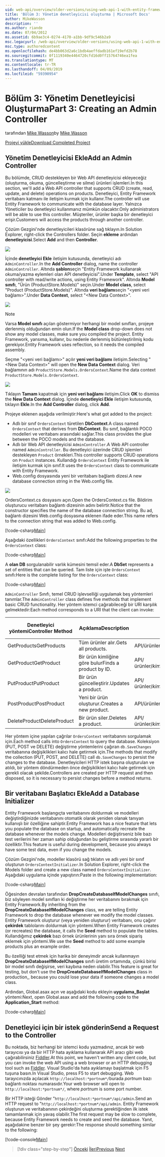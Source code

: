 ```yaml
---
uid: web-api/overview/older-versions/using-web-api-1-with-entity-framework-5/using-web-api-with-entity-framework-part-3
title: 'Bölüm 3: Yönetim denetleyicisi oluşturma | Microsoft Docs'
author: MikeWasson
description: ''
ms.author: riande
ms.date: 07/04/2012
ms.assetid: 6b9ae3c4-0274-4170-a1bb-9df9c546b2a9
msc.legacyurl: /web-api/overview/older-versions/using-web-api-1-with-entity-framework-5/using-web-api-with-entity-framework-part-3
msc.type: authoredcontent
ms.openlocfilehash: de4bb063d2a6c1bdb4aeffdadb161ef19efd2b78
ms.sourcegitcommit: 0f1119340e4464720cfd16d0ff15764746ea1fea
ms.translationtype: MT
ms.contentlocale: tr-TR
ms.lasthandoff: 04/09/2019
ms.locfileid: "59390954"
---
```

# <a name="part-3-creating-an-admin-controller"></a><span data-ttu-id="31e45-102">Bölüm 3: Yönetim Denetleyicisi Oluşturma</span><span class="sxs-lookup"><span data-stu-id="31e45-102">Part 3: Creating an Admin Controller</span></span>

<span data-ttu-id="31e45-103">tarafından [Mike Wasson](https://github.com/MikeWasson)</span><span class="sxs-lookup"><span data-stu-id="31e45-103">by [Mike Wasson](https://github.com/MikeWasson)</span></span>

[<span data-ttu-id="31e45-104">Projeyi yükle</span><span class="sxs-lookup"><span data-stu-id="31e45-104">Download Completed Project</span></span>](http://code.msdn.microsoft.com/ASP-NET-Web-API-with-afa30545)

## <a name="add-an-admin-controller"></a><span data-ttu-id="31e45-105">Yönetim Denetleyicisi Ekle</span><span class="sxs-lookup"><span data-stu-id="31e45-105">Add an Admin Controller</span></span>

<span data-ttu-id="31e45-106">Bu bölümde, CRUD destekleyen bir Web API denetleyicisi ekleyeceğiz (oluşturma, okuma, güncelleştirme ve silme) ürünleri işlemleri.</span><span class="sxs-lookup"><span data-stu-id="31e45-106">In this section, we'll add a Web API controller that supports CRUD (create, read, update, and delete) operations on products.</span></span> <span data-ttu-id="31e45-107">Denetleyici, Entity Framework veritabanı katmanı ile iletişim kurmak için kullanır.</span><span class="sxs-lookup"><span data-stu-id="31e45-107">The controller will use Entity Framework to communicate with the database layer.</span></span> <span data-ttu-id="31e45-108">Yalnızca Yöneticiler bu denetleyici kullanmanız mümkün olacaktır.</span><span class="sxs-lookup"><span data-stu-id="31e45-108">Only administrators will be able to use this controller.</span></span> <span data-ttu-id="31e45-109">Müşteriler, ürünler başka bir denetleyici erişir.</span><span class="sxs-lookup"><span data-stu-id="31e45-109">Customers will access the products through another controller.</span></span>

<span data-ttu-id="31e45-110">Çözüm Gezgini'nde denetleyicileri klasörüne sağ tıklayın.</span><span class="sxs-lookup"><span data-stu-id="31e45-110">In Solution Explorer, right-click the Controllers folder.</span></span> <span data-ttu-id="31e45-111">Seçin **ekleme** ardından **denetleyicisi**.</span><span class="sxs-lookup"><span data-stu-id="31e45-111">Select **Add** and then **Controller**.</span></span>

![](using-web-api-with-entity-framework-part-3/_static/image1.png)

<span data-ttu-id="31e45-112">İçinde **denetleyici Ekle** iletişim kutusunda, denetleyici adı `AdminController`.</span><span class="sxs-lookup"><span data-stu-id="31e45-112">In the **Add Controller** dialog, name the controller `AdminController`.</span></span> <span data-ttu-id="31e45-113">Altında **şablon**seçin &quot;Entity Framework kullanarak okuma/yazma eylemleri olan API denetleyicisi&quot;.</span><span class="sxs-lookup"><span data-stu-id="31e45-113">Under **Template**, select &quot;API controller with read/write actions, using Entity Framework&quot;.</span></span> <span data-ttu-id="31e45-114">Altında **Model sınıfı**, "Ürün (ProductStore.Models)" seçin.</span><span class="sxs-lookup"><span data-stu-id="31e45-114">Under **Model class**, select "Product (ProductStore.Models)".</span></span> <span data-ttu-id="31e45-115">Altında **veri bağlamı**seçin "&lt;yeni veri bağlamı&gt;".</span><span class="sxs-lookup"><span data-stu-id="31e45-115">Under **Data Context**, select "&lt;New Data Context&gt;".</span></span>

![](using-web-api-with-entity-framework-part-3/_static/image2.png)

> [!NOTE]
> <span data-ttu-id="31e45-116">Varsa **Model sınıfı** açılan göstermiyor herhangi bir model sınıfları, projeye derlenmiş olduğundan emin olun.</span><span class="sxs-lookup"><span data-stu-id="31e45-116">If the **Model class** drop-down does not show any model classes, make sure you compiled the project.</span></span> <span data-ttu-id="31e45-117">Entity Framework, yansıma, kullanır, bu nedenle derlenmiş bütünleştirilmiş kodu gerekiyor.</span><span class="sxs-lookup"><span data-stu-id="31e45-117">Entity Framework uses reflection, so it needs the compiled assembly.</span></span>


<span data-ttu-id="31e45-118">Seçme "&lt;yeni veri bağlamı&gt;" açılır **yeni veri bağlamı** iletişim.</span><span class="sxs-lookup"><span data-stu-id="31e45-118">Selecting "&lt;New Data Context&gt;" will open the **New Data Context** dialog.</span></span> <span data-ttu-id="31e45-119">Veri bağlamının adı `ProductStore.Models.OrdersContext`.</span><span class="sxs-lookup"><span data-stu-id="31e45-119">Name the data context `ProductStore.Models.OrdersContext`.</span></span>

![](using-web-api-with-entity-framework-part-3/_static/image3.png)

<span data-ttu-id="31e45-120">Tıklayın **Tamam** kapatmak için **yeni veri bağlamı** iletişim.</span><span class="sxs-lookup"><span data-stu-id="31e45-120">Click **OK** to dismiss the **New Data Context** dialog.</span></span> <span data-ttu-id="31e45-121">İçinde **denetleyici Ekle** iletişim kutusunda, tıklayın **Ekle**.</span><span class="sxs-lookup"><span data-stu-id="31e45-121">In the **Add Controller** dialog, click **Add**.</span></span>

<span data-ttu-id="31e45-122">Projeye eklenen aşağıda verilmiştir:</span><span class="sxs-lookup"><span data-stu-id="31e45-122">Here's what got added to the project:</span></span>

- <span data-ttu-id="31e45-123">Adlı bir sınıf `OrdersContext` türetilen **DbContext**.</span><span class="sxs-lookup"><span data-stu-id="31e45-123">A class named `OrdersContext` that derives from **DbContext**.</span></span> <span data-ttu-id="31e45-124">Bu sınıf, bağlantılı POCO modelleri ve veritabanı arasındaki sağlar.</span><span class="sxs-lookup"><span data-stu-id="31e45-124">This class provides the glue between the POCO models and the database.</span></span>
- <span data-ttu-id="31e45-125">Adlı bir Web API denetleyicisi `AdminController`.</span><span class="sxs-lookup"><span data-stu-id="31e45-125">A Web API controller named `AdminController`.</span></span> <span data-ttu-id="31e45-126">Bu denetleyici üzerinde CRUD işlemleri destekleyen `Product` örnekleri.</span><span class="sxs-lookup"><span data-stu-id="31e45-126">This controller supports CRUD operations on `Product` instances.</span></span> <span data-ttu-id="31e45-127">Kullandığı `OrdersContext` Entity Framework ile iletişim kurmak için sınıf.</span><span class="sxs-lookup"><span data-stu-id="31e45-127">It uses the `OrdersContext` class to communicate with Entity Framework.</span></span>
- <span data-ttu-id="31e45-128">Web.config dosyasında yeni bir veritabanı bağlantı dizesi.</span><span class="sxs-lookup"><span data-stu-id="31e45-128">A new database connection string in the Web.config file.</span></span>

![](using-web-api-with-entity-framework-part-3/_static/image4.png)

<span data-ttu-id="31e45-129">OrdersContext.cs dosyasını açın.</span><span class="sxs-lookup"><span data-stu-id="31e45-129">Open the OrdersContext.cs file.</span></span> <span data-ttu-id="31e45-130">Bildirim oluşturucu veritabanı bağlantı dizesinin adını belirtir.</span><span class="sxs-lookup"><span data-stu-id="31e45-130">Notice that the constructor specifies the name of the database connection string.</span></span> <span data-ttu-id="31e45-131">Bu ad, bağlantı dizesini Web.config dosyasına eklenen ifade eder.</span><span class="sxs-lookup"><span data-stu-id="31e45-131">This name refers to the connection string that was added to Web.config.</span></span>

[!code-csharp[Main](using-web-api-with-entity-framework-part-3/samples/sample1.cs)]

<span data-ttu-id="31e45-132">Aşağıdaki özellikleri `OrdersContext` sınıfı:</span><span class="sxs-lookup"><span data-stu-id="31e45-132">Add the following properties to the `OrdersContext` class:</span></span>

[!code-csharp[Main](using-web-api-with-entity-framework-part-3/samples/sample2.cs)]

<span data-ttu-id="31e45-133">A **olan DB** sorgulanabilir varlık kümesini temsil eder.</span><span class="sxs-lookup"><span data-stu-id="31e45-133">A **DbSet** represents a set of entities that can be queried.</span></span> <span data-ttu-id="31e45-134">Tam liste için işte `OrdersContext` sınıfı:</span><span class="sxs-lookup"><span data-stu-id="31e45-134">Here is the complete listing for the `OrdersContext` class:</span></span>

[!code-csharp[Main](using-web-api-with-entity-framework-part-3/samples/sample3.cs)]

<span data-ttu-id="31e45-135">`AdminController` Sınıfı, temel CRUD işlevselliği uygulamak beş yöntemleri tanımlar.</span><span class="sxs-lookup"><span data-stu-id="31e45-135">The `AdminController` class defines five methods that implement basic CRUD functionality.</span></span> <span data-ttu-id="31e45-136">Her yöntem istemci çağırabileceği bir URI karşılık gelmektedir:</span><span class="sxs-lookup"><span data-stu-id="31e45-136">Each method corresponds to a URI that the client can invoke:</span></span>

| <span data-ttu-id="31e45-137">Denetleyici yöntemi</span><span class="sxs-lookup"><span data-stu-id="31e45-137">Controller Method</span></span> | <span data-ttu-id="31e45-138">Açıklama</span><span class="sxs-lookup"><span data-stu-id="31e45-138">Description</span></span> | <span data-ttu-id="31e45-139">URI</span><span class="sxs-lookup"><span data-stu-id="31e45-139">URI</span></span> | <span data-ttu-id="31e45-140">HTTP yöntemi</span><span class="sxs-lookup"><span data-stu-id="31e45-140">HTTP Method</span></span> |
| --- | --- | --- | --- |
| <span data-ttu-id="31e45-141">GetProducts</span><span class="sxs-lookup"><span data-stu-id="31e45-141">GetProducts</span></span> | <span data-ttu-id="31e45-142">Tüm ürünler alır.</span><span class="sxs-lookup"><span data-stu-id="31e45-142">Gets all products.</span></span> | <span data-ttu-id="31e45-143">API/ürünleri</span><span class="sxs-lookup"><span data-stu-id="31e45-143">api/products</span></span> | <span data-ttu-id="31e45-144">GET</span><span class="sxs-lookup"><span data-stu-id="31e45-144">GET</span></span> |
| <span data-ttu-id="31e45-145">GetProduct</span><span class="sxs-lookup"><span data-stu-id="31e45-145">GetProduct</span></span> | <span data-ttu-id="31e45-146">Bir ürün kimliğine göre bulur</span><span class="sxs-lookup"><span data-stu-id="31e45-146">Finds a product by ID.</span></span> | <span data-ttu-id="31e45-147">API/ürünler/*kimliği*</span><span class="sxs-lookup"><span data-stu-id="31e45-147">api/products/*id*</span></span> | <span data-ttu-id="31e45-148">GET</span><span class="sxs-lookup"><span data-stu-id="31e45-148">GET</span></span> |
| <span data-ttu-id="31e45-149">PutProduct</span><span class="sxs-lookup"><span data-stu-id="31e45-149">PutProduct</span></span> | <span data-ttu-id="31e45-150">Bir ürün güncelleştirir.</span><span class="sxs-lookup"><span data-stu-id="31e45-150">Updates a product.</span></span> | <span data-ttu-id="31e45-151">API/ürünler/*kimliği*</span><span class="sxs-lookup"><span data-stu-id="31e45-151">api/products/*id*</span></span> | <span data-ttu-id="31e45-152">PUT</span><span class="sxs-lookup"><span data-stu-id="31e45-152">PUT</span></span> |
| <span data-ttu-id="31e45-153">PostProduct</span><span class="sxs-lookup"><span data-stu-id="31e45-153">PostProduct</span></span> | <span data-ttu-id="31e45-154">Yeni bir ürün oluşturur.</span><span class="sxs-lookup"><span data-stu-id="31e45-154">Creates a new product.</span></span> | <span data-ttu-id="31e45-155">API/ürünleri</span><span class="sxs-lookup"><span data-stu-id="31e45-155">api/products</span></span> | <span data-ttu-id="31e45-156">POST</span><span class="sxs-lookup"><span data-stu-id="31e45-156">POST</span></span> |
| <span data-ttu-id="31e45-157">DeleteProduct</span><span class="sxs-lookup"><span data-stu-id="31e45-157">DeleteProduct</span></span> | <span data-ttu-id="31e45-158">Bir ürün siler.</span><span class="sxs-lookup"><span data-stu-id="31e45-158">Deletes a product.</span></span> | <span data-ttu-id="31e45-159">API/ürünler/*kimliği*</span><span class="sxs-lookup"><span data-stu-id="31e45-159">api/products/*id*</span></span> | <span data-ttu-id="31e45-160">DELETE</span><span class="sxs-lookup"><span data-stu-id="31e45-160">DELETE</span></span> |

<span data-ttu-id="31e45-161">Her yöntem içine yapılan çağrılar `OrdersContext` veritabanını sorgulamak için.</span><span class="sxs-lookup"><span data-stu-id="31e45-161">Each method calls into `OrdersContext` to query the database.</span></span> <span data-ttu-id="31e45-162">Koleksiyon (PUT, POST ve DELETE) değiştirme yöntemlerini çağıran `db.SaveChanges` veritabanına değişiklikleri kalıcı hale getirmek için.</span><span class="sxs-lookup"><span data-stu-id="31e45-162">The methods that modify the collection (PUT, POST, and DELETE) call `db.SaveChanges` to persist the changes to the database.</span></span> <span data-ttu-id="31e45-163">Denetleyicileri HTTP istek başına oluşturulan ve atıldı, bir yöntem döndürmeden önce değişiklikleri kalıcı hale getirmek için gerekli olacak şekilde.</span><span class="sxs-lookup"><span data-stu-id="31e45-163">Controllers are created per HTTP request and then disposed, so it is necessary to persist changes before a method returns.</span></span>

## <a name="add-a-database-initializer"></a><span data-ttu-id="31e45-164">Bir veritabanı Başlatıcı Ekle</span><span class="sxs-lookup"><span data-stu-id="31e45-164">Add a Database Initializer</span></span>

<span data-ttu-id="31e45-165">Entity Framework başlangıçta veritabanını doldurmak ve modelleri değiştirdiğinizde veritabanını otomatik olarak yeniden olanak tanıyan kullanışlı bir özelliğine sahiptir.</span><span class="sxs-lookup"><span data-stu-id="31e45-165">Entity Framework has a nice feature that lets you populate the database on startup, and automatically recreate the database whenever the models change.</span></span> <span data-ttu-id="31e45-166">Modelleri değiştirseniz bile bazı test verilerini her zaman sahip olduğundan bu geliştirme sırasında yararlı bir özelliktir.</span><span class="sxs-lookup"><span data-stu-id="31e45-166">This feature is useful during development, because you always have some test data, even if you change the models.</span></span>

<span data-ttu-id="31e45-167">Çözüm Gezgini'nde, modeller klasörü sağ tıklatın ve adlı yeni bir sınıf oluşturun `OrdersContextInitializer`.</span><span class="sxs-lookup"><span data-stu-id="31e45-167">In Solution Explorer, right-click the Models folder and create a new class named `OrdersContextInitializer`.</span></span> <span data-ttu-id="31e45-168">Aşağıdaki uygulama içinde yapıştırın:</span><span class="sxs-lookup"><span data-stu-id="31e45-168">Paste in the following implementation:</span></span>

[!code-csharp[Main](using-web-api-with-entity-framework-part-3/samples/sample4.cs)]

<span data-ttu-id="31e45-169">Öğesinden devralan tarafından **DropCreateDatabaseIfModelChanges** sınıfı, biz söyleyen model sınıfları ki değiştirme her veritabanını bırakmak için Entity Framework.</span><span class="sxs-lookup"><span data-stu-id="31e45-169">By inheriting from the **DropCreateDatabaseIfModelChanges** class, we are telling Entity Framework to drop the database whenever we modify the model classes.</span></span> <span data-ttu-id="31e45-170">Entity Framework oluşturur (veya yeniden oluşturur) veritabanı, onu çağırır **çekirdek** tablolarını doldurmak için yöntemi.</span><span class="sxs-lookup"><span data-stu-id="31e45-170">When Entity Framework creates (or recreates) the database, it calls the **Seed** method to populate the tables.</span></span> <span data-ttu-id="31e45-171">Kullandığımız **çekirdek** bazı örnek ürünlerinin yanı sıra örnek sipariş eklemek için yöntemi.</span><span class="sxs-lookup"><span data-stu-id="31e45-171">We use the **Seed** method to add some example products plus an example order.</span></span>

<span data-ttu-id="31e45-172">Bu özelliği test etmek için harika bir deneyimdir ancak kullanmayın **DropCreateDatabaseIfModelChanges** sınıfı üretim ortamında, çünkü birisi bir model sınıfı değişirse, veri kaybına neden olabilir.</span><span class="sxs-lookup"><span data-stu-id="31e45-172">This feature is great for testing, but don't use the **DropCreateDatabaseIfModelChanges** class in production,, because you could lose your data if someone changes a model class.</span></span>

<span data-ttu-id="31e45-173">Ardından, Global.asax açın ve aşağıdaki kodu ekleyin **uygulama\_Başlat** yöntemi:</span><span class="sxs-lookup"><span data-stu-id="31e45-173">Next, open Global.asax and add the following code to the **Application\_Start** method:</span></span>

[!code-csharp[Main](using-web-api-with-entity-framework-part-3/samples/sample5.cs)]

## <a name="send-a-request-to-the-controller"></a><span data-ttu-id="31e45-174">Denetleyici için bir istek gönderin</span><span class="sxs-lookup"><span data-stu-id="31e45-174">Send a Request to the Controller</span></span>

<span data-ttu-id="31e45-175">Bu noktada, biz herhangi bir istemci kodu yazmadınız, ancak bir web tarayıcısı ya da bir HTTP hata ayıklama kullanarak API aracı gibi web çağırabilirsiniz [Fiddler](http://www.fiddler2.com/fiddler2/).</span><span class="sxs-lookup"><span data-stu-id="31e45-175">At this point, we haven't written any client code, but you can invoke the web API using a web browser or an HTTP debugging tool such as [Fiddler](http://www.fiddler2.com/fiddler2/).</span></span> <span data-ttu-id="31e45-176">Visual Studio'da hata ayıklamayı başlatmak için F5 tuşuna basın.</span><span class="sxs-lookup"><span data-stu-id="31e45-176">In Visual Studio, press F5 to start debugging.</span></span> <span data-ttu-id="31e45-177">Web tarayıcınızda açılacak `http://localhost:*portnum*/`burada *portnum* bazı bağlantı noktası numarasıdır.</span><span class="sxs-lookup"><span data-stu-id="31e45-177">Your web browser will open to `http://localhost:*portnum*/`, where *portnum* is some port number.</span></span>

<span data-ttu-id="31e45-178">Bir HTTP isteği Gönder "`http://localhost:*portnum*/api/admin`.</span><span class="sxs-lookup"><span data-stu-id="31e45-178">Send an HTTP request to "`http://localhost:*portnum*/api/admin`.</span></span> <span data-ttu-id="31e45-179">Entity Framework oluşturun ve veritabanının çekirdeğini oluşturma gerektiğinden ilk istek tamamlanmak için yavaş olabilir.</span><span class="sxs-lookup"><span data-stu-id="31e45-179">The first request may be slow to complete, because Entity Framework needs to create and seed the database.</span></span> <span data-ttu-id="31e45-180">Yanıt, aşağıdakine benzer bir şey gerekir:</span><span class="sxs-lookup"><span data-stu-id="31e45-180">The response should something similar to the following:</span></span>

[!code-console[Main](using-web-api-with-entity-framework-part-3/samples/sample6.cmd)]

> [!div class="step-by-step"]
> <span data-ttu-id="31e45-181">[Önceki](using-web-api-with-entity-framework-part-2.md)
> [İleri](using-web-api-with-entity-framework-part-4.md)</span><span class="sxs-lookup"><span data-stu-id="31e45-181">[Previous](using-web-api-with-entity-framework-part-2.md)
[Next](using-web-api-with-entity-framework-part-4.md)</span></span>
